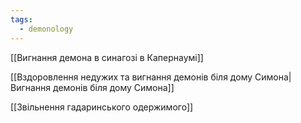 ```yaml
---
tags:
  - demonology
---
```

[[Вигнання демона в синагозі в Капернаумі]]

[[Вздоровлення недужих та вигнання демонів біля дому Симона|Вигнання демонів біля дому Симона]]

[[Звільнення гадаринського одержимого]]